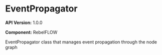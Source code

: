 # EventPropagator

**API Version:** 1.0.0

**Component:** RebelFLOW

EventPropagator class that manages event propagation through the node graph

